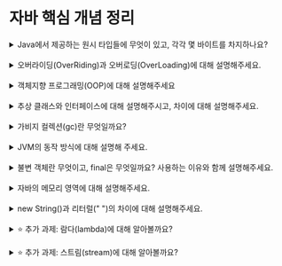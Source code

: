 # 자바 핵심 개념 정리
<details>
<summary>Java에서 제공하는 원시 타입들에 무엇이 있고, 각각 몇 바이트를 차지하나요?</summary>
<div markdown="1">

- boolean: true/false 값을 저장하는 논리 자료형으로, 크기는 1byte

- byte: -128 ~ 127까지의 정수 값을 저장하는 자료형으로, 크기는 1byte

- short: -32768 ~ 32767까지의 정수 값을 저장하는 자료형으로, 크기는 2byte

- int: -2147483648 ~ 2147483647까지의 정수 값을 저장하는 자료형으로, 크기는 4byte

- long: 매우 큰 정수 값을 저장하는 자료형으로, 크기는 8byte

- float: 소수점 이하 7자리까지 정밀도를 가지는 실수 값을 저장하는 자료형으로, 크기는 4byte

- double: 소수점 이하 15자리까지 정밀도를 가지는 실수 값을 저장하는 자료형으로, 크기는 8byte

- char: 유니코드 문자 하나를 저장하는 자료형으로, 크기는 2byte

</div>
</details>
<br>

<details>
<summary>오버라이딩(OverRiding)과 오버로딩(OverLoading)에 대해 설명해주세요.</summary>
<div markdown="1">
오버라이딩(Overriding)과 오버로딩(Overloading)은 모두 객체 지향 프로그래밍에서 메서드(method)를 다루는 기술

- 오버라이딩(Overriding)
  오버라이딩은 부모 클래스에서 상속받은 메서드를 자식 클래스에서 재정의하는 것을 말합니다. 즉, 부모 클래스의 메서드와 같은 이름, 매개변수 리스트, 반환 타입을 갖는 메서드를 자식 클래스에서 구현하여 부모 클래스의 메서드를 덮어쓰는 것입니다. 오버라이딩을 사용하면 부모 클래스의 메서드를 자식 클래스에서 변경하거나 추가적인 기능을 추가할 수 있습니다. 이때 자식 클래스에서 오버라이드한 메서드가 호출되면 부모 클래스의 메서드가 아닌 자식 클래스에서 구현한 메서드가 실행됩니다. 오버라이딩을 하려면 메서드 이름, 매개변수 리스트, 반환 타입이 부모 클래스와 동일해야 하며, 접근 제어자는 부모 클래스의 메서드보다 좁은 범위로 변경할 수 없습니다.

<br>
  
- 오버로딩(Overloading)
  오버로딩은 같은 이름의 메서드를 매개변수 리스트를 달리하여 여러 개 정의하는 것을 말합니다. 즉, 같은 이름의 메서드를 여러 개 작성하여, 매개변수의 개수, 타입, 순서가 다르더라도 동일한 이름으로 메서드를 호출할 수 있게 하는 것입니다. 오버로딩을 사용하면 하나의 이름으로 여러 개의 메서드를 사용할 수 있습니다. 이때 메서드를 호출할 때 전달하는 인자의 타입, 개수, 순서에 따라 적절한 메서드가 선택되어 실행됩니다. 오버로딩을 하려면 메서드 이름은 동일해야 하지만, 매개변수 리스트는 서로 달라야 합니다. 반환 타입은 오버로딩을 구현하는 데 아무런 영향을 주지 않습니다. 즉, 오버라이딩은 상속 관계에서 부모 클래스의 메서드를 자식 클래스에서 재정의하는 것이며, 오버로딩은 같은 이름의 메서드를 다른 매개변수 리스트로 여러 개 정의하는 것입니다.

</div>
</details>
<br>

<details>
<summary>객체지향 프로그래밍(OOP)에 대해 설명해주세요</summary>
<div markdown="1">
객체지향 프로그래밍(Object-Oriented Programming, OOP)은 컴퓨터 프로그램을 설계하는 방법 중 하나입니다.

- 객체지향 프로그래밍은 현실 세계의 객체(Object)를 소프트웨어의 객체로 모델링하여 프로그램을 작성합니다. 객체는 상태와 행동으로 구성되어 있으며, 프로그램은 객체들간의 상호작용을 통해 실행됩니다. 객체지향 프로그래밍에서는 객체가 중심이 되며, 프로그램은 객체들의 집합으로 구성됩니다. 객체는 클래스라는 틀에서 생성되며, 클래스는 객체들이 가져야할 속성과 행동을 정의하는 설계도와 같은 역할을 합니다.

<br>

- 객체지향 프로그래밍은 캡슐화(Encapsulation), 상속(Inheritance), 다형성(Polymorphism)이라는 세 가지 개념을 기반으로 합니다.

<br>

- 캡슐화(Encapsulation)
  캡슐화는 객체의 데이터와 메서드를 하나의 단위로 묶어서 외부에서 직접 접근하지 못하게 하는 것을 말합니다. 객체의 내부 상태를 보호하고, 외부에서의 불필요한 접근을 차단하여 객체의 안정성과 보안성을 높이는데 중요한 역할을 합니다.

<br>

- 상속(Inheritance)
  상속은 부모 클래스(Parent Class)에서 자식 클래스(Child Class)로 특정한 속성과 메서드를 물려주는 것을 말합니다. 이를 통해 자식 클래스는 부모 클래스의 모든 멤버를 상속받아서 재사용할 수 있습니다. 또한, 상속을 통해 객체 간의 유사한 구조를 유지하면서도 새로운 클래스를 만들 수 있습니다.

<br>

- 다형성(Polymorphism)
  다형성은 같은 이름의 메서드나 연산자를 여러 클래스에서 다양하게 구현할 수 있도록 하는 것을 말합니다. 즉, 같은 이름의 메서드가 다른 클래스에서는 서로 다른 구현을 가질 수 있다는 것입니다. 이를 통해 코드의 재사용성을 높이고, 유지보수를 쉽게 할 수 있습니다.

객체지향 프로그래밍은 코드의 가독성, 재사용성, 유지보수성 등의 이점을 제공합니다. 또한, 현실 세계와 유사한 모델링을 통해 프로그램의 설계와 개발을 보다 직관적이고 쉽게 할 수 있습니다.
</div>
</details>
<br>

<details>
<summary>추상 클래스와 인터페이스에 대해 설명해주시고, 차이에 대해 설명해주세요.</summary>
<div markdown="1">

- 추상 클래스(Abstract Class)
추상 클래스는 하나 이상의 추상 메서드(Abstract Method)를 포함하는 클래스입니다. 추상 메서드는 메서드의 구현부가 없이 선언만 되어 있는 메서드로, 실제로는 이를 상속받은 자식 클래스에서 구현해야 합니다. 추상 클래스는 자체적으로 객체를 생성할 수 없으며, 상속을 통해 자식 클래스에서 구현되어야 합니다. 추상 클래스는 일반적인 클래스와 마찬가지로 필드, 생성자, 메서드 등을 가질 수 있습니다. 추상 클래스는 일반적인 클래스보다 더 추상적인 개념으로, 추상 클래스를 상속받는 자식 클래스에서 공통적인 기능을 구현하도록 유도하는 역할을 합니다.

<br>

- 인터페이스(Interface)
  인터페이스는 추상 메서드와 상수(Constant)를 정의할 수 있는 추상 클래스와 유사한 개념입니다. 인터페이스는 모든 메서드가 추상 메서드이므로, 추상 클래스보다 더 추상적인 개념으로 볼 수 있습니다. 인터페이스는 클래스가 아니며, 구현된 메서드나 변수를 가지지 않습니다. 인터페이스는 클래스와 클래스간의 상호작용을 위한 일종의 계약서로, 인터페이스를 구현하는 클래스는 반드시 인터페이스에 정의된 모든 메서드를 구현해야 합니다.

<br>
➕ 추상 클래스와 인터페이스의 차이점
<br>

- 추상 클래스는 일반 클래스와 마찬가지로 필드와 메서드를 가질 수 있지만, 인터페이스는 상수와 추상 메서드만을 가질 수 있습니다.

<br>

- 추상 클래스는 자식 클래스에서 추상 메서드를 구현할 수 있으나, 인터페이스는 구현된 메서드를 가질 수 없으며, 구현되지 않은 추상 메서드만을 가질 수 있습니다.

<br>

- 추상 클래스는 자식 클래스에서 상속받은 메서드를 오버라이딩하여 구현할 수 있으나, 인터페이스에서는 메서드 시그니처만을 상속받고, 구현부는 자식 클래스에서 직접 구현해야 합니다.

<br>

- 추상 클래스는 인스턴스 생성이 불가능하지만, 인터페이스는 인스턴스 생성이 불가능합니다.

<br>

- 추상 클래스는 공통된 기능을 가진 클래스들의 상위 클래스로 사용될 수 있으며, 인터페이스는 다른 객체와의 상호작용을 위한 계약서로 사용됩니다.
  
<br>
</div>
</details>
<br>

<details>
<summary>가비지 컬렉션(gc)란 무엇일까요?</summary>
<div markdown="1">
// 내용 입력
</div>
</details>
<br>

<details>
<summary>JVM의 동작 방식에 대해 설명해 주세요.</summary>
<div markdown="1">
// 내용 입력
</div>
</details>
<br>

<details>
<summary>불변 객체란 무엇이고, final은 무엇일까요? 사용하는 이유와 함께 설명해주세요.</summary>
<div markdown="1">
// 내용 입력
</div>
</details>
<br>

<details>
<summary>자바의 메모리 영역에 대해 설명해주세요.</summary>
<div markdown="1">
// 내용 입력
</div>
</details>
<br>

<details>
<summary>new String()과 리터럴(" ")의 차이에 대해 설명해주세요.</summary>
<div markdown="1">
// 내용 입력
</div>
</details>
<br>

<details>
<summary>⭐️ 추가 과제: 람다(lambda)에 대해 알아볼까요?</summary>
<div markdown="1">
// 내용 입력
</div>
</details>
<br>

<details>
<summary>⭐️ 추가 과제: 스트림(stream)에 대해 알아볼까요?</summary>
<div markdown="1">
// 내용 입력
</div>
</details>
<br>

